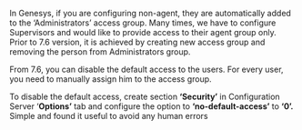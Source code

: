 
In Genesys, if you are configuring non-agent, they are automatically added to the ‘Administrators’ access group. Many times, we have to configure Supervisors and would like to provide access to their agent group only. Prior to 7.6 version, it is achieved by creating new access group and removing the person from Administrators group.

From 7.6, you can disable the default access to the users. For every user, you need to manually assign him to the access group. 

To disable the default access, create section **‘Security’** in Configuration Server ‘**Options’** tab and configure the option to **‘no-default-access’** to **‘0’.** Simple and found it useful to avoid any human errors